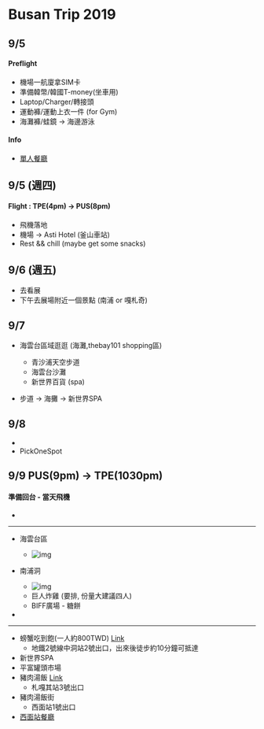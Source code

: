 # Busan Trip 2019

## 9/5

#### Preflight
* 機場一航廈拿SIM卡
* 準備韓幣/韓國T-money(坐車用)
* Laptop/Charger/轉接頭
* 運動褲/運動上衣一件 (for Gym)
* 海灘褲/蛙鏡 -> 海邊游泳

#### Info
* [單人餐廳](https://www.creatrip.com/blog/2621)


## 9/5 (週四)  
#### Flight : TPE(4pm) -> PUS(8pm)

* 飛機落地
* 機場 -> Asti Hotel (釜山車站)
* Rest && chill (maybe get some snacks)

## 9/6 (週五)

* 去看展 
* 下午去展場附近一個景點 (南浦 or 嘎札奇)

## 9/7

* 海雲台區域逛逛 (海灘,thebay101 shopping區)
    * 青沙浦天空步道
    * 海雲台沙灘
    * 新世界百貨 (spa)

* 步道 -> 海攤 -> 新世界SPA

## 9/8

* 
* PickOneSpot

## 9/9 PUS(9pm) -> TPE(1030pm)

#### 準備回台 - 當天飛機

* 

---

* 海雲台區
  * ![img](/trip/theBeach)

* 南浦洞
  * ![img](/trip/theSouth)
  * 巨人炸雞 (要排, 份量大建議四人)
  * BIFF廣場 - 糖餅
  
* 



----

* 螃蟹吃到飽(一人約800TWD) [Link](http://niny.tw/hongge-day/) 
    * 地鐵2號線中洞站2號出口，出來後徒步約10分鐘可抵達
* 新世界SPA
* 平富罐頭市場
* 豬肉湯飯 [Link](http://niny.tw/nampo-pork-gukbop/)
    * 札嘎其站3號出口
* 豬肉湯飯街 
    * 西面站1號出口
* [西面站餐廳](http://windko.tw/busan-seomyeon/)